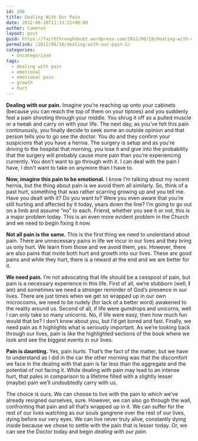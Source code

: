 ```yaml
---
id: 196
title: Dealing With Our Pain
date: 2012-06-18T11:33:21+00:00
author: Cameron
layout: post
guid: https://faiththroughdoubt.wordpress.com/2012/06/18/dealing-with-our-pain/
permalink: /2012/06/18/dealing-with-our-pain-2/
categories:
  - Uncategorized
tags:
  - dealing with pain
  - emotional
  - emotional pain
  - growth
  - hurt
---
```

**Dealing with our pain.** Imagine you’re reaching up onto your cabinets (because you can reach the top of them on your tiptoes) and you suddenly feel a pain shooting through your middle. You shrug it off as a pulled muscle or a tweak and carry on with your life. The next day, as you’ve felt this pain continuously, you finally decide to seek some an outside opinion and that person tells you to go see the doctor. You do and they confirm your suspicions that you have a hernia. The surgery is setup and as you’re driving to the hospital that morning, you lose it and give into the probability that the surgery will probably cause more pain than you’re experiencing currently. You don’t want to go through with it. I can deal with the pain I have, I don’t want to take on anymore than I have to.

**Now, imagine this pain to be emotional.** I know I’m talking about my recent hernia, but the thing about pain is we avoid them all similarly. So, think of a past hurt, something that was rather scarring growing up and you tell me. Have you dealt with it? Do you want to? Were you even aware that you’re still hurting and affected by it today, years down the line? I’m going to go out on a limb and assume “no” to each. Friend, whether you see it or not, this is a major problem today. This is an even more evident problem in the Church and we need to begin fixing it now.

**Not all pain is the same.** This is the first thing we need to understand about pain. There are unnecessary pains in life we incur in our lives and they bring us only hurt. We learn from those and we avoid them, yes. However, there are also pains that invite both hurt and growth into our lives. These are good pains and while they hurt, there is a reward at the end and we are better for it.

**We need pain.** I’m not advocating that life should be a cesspool of pain, but pain is a necessary experience in this life. First of all, we’re stubborn (well, **I** am) and sometimes we need a stronger reminder of God’s presence in our lives. There are just times when we get so wrapped up in our own microcosms, we need to be rudely (for lack of a better word) awakened to the reality around us. Second of all, if life were gumdrops and unicorns, well I can only take so many unicorns. No, if life were easy, then how much fun would that be? I don’t know about you, but I’d get bored and fast. Finally, we need pain as it highlights what is seriously important. As we’re looking back through our lives, pain is like the highlighted sections of the book where we look and see the biggest events in our lives.

**Pain is daunting.** Yes, pain _hurts_. That’s the fact of the matter, but we have to understand as I did in the car the other morning was that the discomfort we face in the dealing with that pain is far less than the aggregate and the potential of not facing it. While dealing with pain may lead to an intense hurt, that pales in comparison to a lifetime filled with a slightly lesser (maybe) pain we’ll undoubtedly carry with us.

The choice is ours. We can choose to live with the pain to which we’ve already resigned ourselves, sure. However, we can also go through the wall, confronting that pain and all that’s wrapped up in it. We can suffer for the rest of our lives watching as our souls gangrene over the rest of our lives, dying before our very eyes. We can live never truly alive, constantly dying inside because we chose to settle with the pain that is lesser today. Or, we can see the Doctor today and begin _dealing with our pain_.